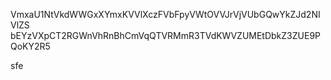 VmxaU1NtVkdWWGxXYmxKVVlXczFVbFpyVWtOVVJrVjVUbGQwYkZJd2NIVlZS
bEYzVXpCT2RGWnVhRnBhCmVqQTVRMmR3TVdKWVZUMEtDbkZ3ZUE9PQoKY2R5

sfe